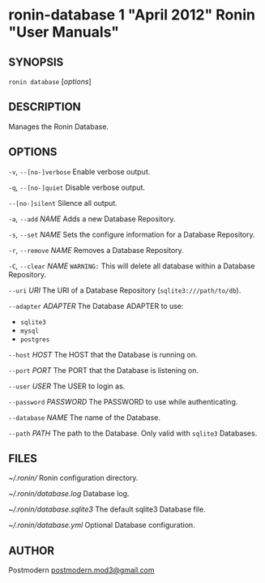 # ronin-database 1 "April 2012" Ronin "User Manuals"

## SYNOPSIS

`ronin database` [*options*]

## DESCRIPTION

Manages the Ronin Database.

## OPTIONS

`-v`, `--[no-]verbose`
  Enable verbose output.

`-q`, `--[no-]quiet`
  Disable verbose output.

`--[no-]silent`
  Silence all output.

`-a`, `--add` *NAME*
  Adds a new Database Repository.

`-s`, `--set` *NAME*
  Sets the configure information for a Database Repository.

`-r`, `--remove` *NAME*
  Removes a Database Repository.

`-C`, `--clear` *NAME*
  `WARNING:` This will delete all database within a Database Repository.

`--uri` *URI*
  The URI of a Database Repository (`sqlite3:///path/to/db`).

`--adapter` *ADAPTER*
  The Database ADAPTER to use:

  * `sqlite3`
  * `mysql`
  * `postgres`

`--host` *HOST*
  The HOST that the Database is running on.

`--port` *PORT*
  The PORT that the Database is listening on.

`--user` *USER*
  The USER to login as.

`--password` *PASSWORD*
  The PASSWORD to use while authenticating.

`--database` *NAME*
  The name of the Database.

`--path` *PATH*
  The path to the Database. Only valid with `sqlite3` Databases.

## FILES

*~/.ronin/*
  Ronin configuration directory.

*~/.ronin/database.log*
  Database log.

*~/.ronin/database.sqlite3*
  The default sqlite3 Database file.

*~/.ronin/database.yml*
  Optional Database configuration.

## AUTHOR

Postmodern <postmodern.mod3@gmail.com>

